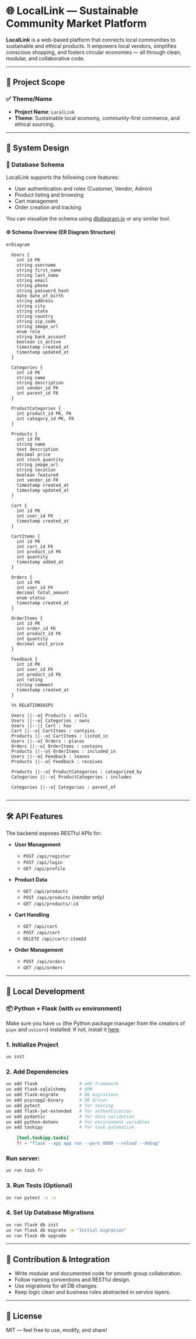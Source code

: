 # 🌐 LocalLink — Sustainable Community Market Platform

**LocalLink** is a web-based platform that connects local communities to sustainable and ethical products. It empowers local vendors, simplifies conscious shopping, and fosters circular economies — all through clean, modular, and collaborative code.

---

## 🎯 Project Scope

### ✅ Theme/Name

- **Project Name**: `LocalLink`
- **Theme**: Sustainable local economy, community-first commerce, and ethical sourcing.

---

## 🧩 System Design

### 📐 Database Schema

LocalLink supports the following core features:

- User authentication and roles (Customer, Vendor, Admin)
- Product listing and browsing
- Cart management
- Order creation and tracking

You can visualize the schema using [dbdiagram.io](https://dbdiagram.io) or any similar tool.

#### ⚙️ Schema Overview (ER Diagram Structure)

```mermaid
erDiagram

  Users {
    int id PK
    string username
    string first_name
    string last_name
    string email
    string phone
    string password_hash
    date date_of_birth
    string address
    string city
    string state
    string country
    string zip_code
    string image_url
    enum role
    string bank_account
    boolean is_active
    timestamp created_at
    timestamp updated_at
  }

  Categories {
    int id PK
    string name
    string description
    int vendor_id FK
    int parent_id FK
  }

  ProductCategories {
    int product_id PK, FK
    int category_id PK, FK
  }

  Products {
    int id PK
    string name
    text description
    decimal price
    int stock_quantity
    string image_url
    string location
    boolean featured
    int vendor_id FK
    timestamp created_at
    timestamp updated_at
  }

  Cart {
    int id PK
    int user_id FK
    timestamp created_at
  }

  CartItems {
    int id PK
    int cart_id FK
    int product_id FK
    int quantity
    timestamp added_at
  }

  Orders {
    int id PK
    int user_id FK
    decimal total_amount
    enum status
    timestamp created_at
  }

  OrderItems {
    int id PK
    int order_id FK
    int product_id FK
    int quantity
    decimal unit_price
  }

  Feedback {
    int id PK
    int user_id FK
    int product_id FK
    int rating
    string comment
    timestamp created_at
  }

  %% RELATIONSHIPS

  Users ||--o{ Products : sells
  Users ||--o{ Categories : owns
  Users ||--|| Cart : has
  Cart ||--o{ CartItems : contains
  Products ||--o{ CartItems : listed_in
  Users ||--o{ Orders : places
  Orders ||--o{ OrderItems : contains
  Products ||--o{ OrderItems : included_in
  Users ||--o{ Feedback : leaves
  Products ||--o{ Feedback : receives

  Products ||--o{ ProductCategories : categorized_by
  Categories ||--o{ ProductCategories : includes

  Categories ||--o{ Categories : parent_of


```

---

## 🛠️ API Features

The backend exposes RESTful APIs for:

- **User Management**

  - `POST /api/register`
  - `POST /api/login`
  - `GET /api/profile`

- **Product Data**

  - `GET /api/products`
  - `POST /api/products` _(vendor only)_
  - `GET /api/products/:id`

- **Cart Handling**

  - `GET /api/cart`
  - `POST /api/cart`
  - `DELETE /api/cart/:itemId`

- **Order Management**
  - `POST /api/orders`
  - `GET /api/orders`

---

## 🧪 Local Development

### 📦 Python + Flask (with `uv` environment)

Make sure you have `uv` (the Python package manager from the creators of `pipx` and `uvicorn`) installed. If not, install it [here](https://github.com/astral-sh/uv).

### 1. Initialize Project

```bash
uv init
```

### 2. Add Dependencies

```bash
uv add flask                # web framework
uv add flask-sqlalchemy     # ORM
uv add flask-migrate        # DB migrations
uv add psycopg2-binary      # DB driver
uv add pytest               # for testing
uv add flask-jwt-extended   # for authentication
uv add pydantic             # for data validation
uv add python-dotenv        # for environment variables
uv add taskipy              # for task automation
```

```toml
    [tool.taskipy.tasks]
    fr = "flask --app app run --port 8000 --reload --debug"
```

### Run server:

```bash
uv run task fr
```

### 3. Run Tests (Optional)

```bash
uv run pytest -s -v
```

### 4. Set Up Database Migrations

```bash
uv run flask db init
uv run flask db migrate -m "Initial migration"
uv run flask db upgrade
```

---

## 🔗 Contribution & Integration

- Write modular and documented code for smooth group collaboration.
- Follow naming conventions and RESTful design.
- Use migrations for all DB changes.
- Keep logic clean and business rules abstracted in service layers.

---

## 📄 License

MIT — feel free to use, modify, and share!
